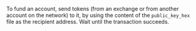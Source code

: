 To fund an account, send tokens (from an exchange or from another account on the network) to it, by using the content of the `public_key_hex` file as the recipient address. Wait until the transaction succeeds.
